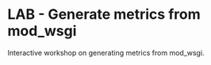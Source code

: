 LAB - Generate metrics from mod_wsgi
====================================

Interactive workshop on generating metrics from mod_wsgi.
